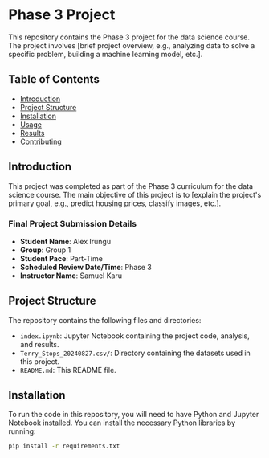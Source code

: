 # Phase 3 Project

This repository contains the Phase 3 project for the data science course. The project involves [brief project overview, e.g., analyzing data to solve a specific problem, building a machine learning model, etc.].

## Table of Contents

- [Introduction](#introduction)
- [Project Structure](#project-structure)
- [Installation](#installation)
- [Usage](#usage)
- [Results](#results)
- [Contributing](#contributing)
<!-- - [License](#license) -->

## Introduction

This project was completed as part of the Phase 3 curriculum for the data science course. The main objective of this project is to [explain the project's primary goal, e.g., predict housing prices, classify images, etc.].

### Final Project Submission Details

- **Student Name**: Alex Irungu
- **Group**: Group 1
- **Student Pace**: Part-Time
- **Scheduled Review Date/Time**: Phase 3
- **Instructor Name**: Samuel Karu

## Project Structure

The repository contains the following files and directories:

- `index.ipynb`: Jupyter Notebook containing the project code, analysis, and results.
- `Terry_Stops_20240827.csv/`: Directory containing the datasets used in this project.
- `README.md`: This README file.

## Installation

To run the code in this repository, you will need to have Python and Jupyter Notebook installed. You can install the necessary Python libraries by running:

```bash
pip install -r requirements.txt

